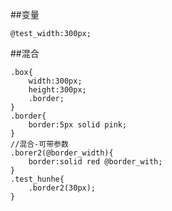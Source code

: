 ##变量

```
@test_width:300px;

```


##混合

```less
.box{
    width:300px;
    height:300px;
    .border;
}
.border{
    border:5px solid pink;
}
//混合-可带参数
.borer2(@border_width){
    border:solid red @border_with;
}
.test_hunhe{
    .border2(30px);
}
```










